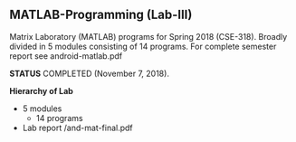 ## MATLAB-Programming (Lab-III)
Matrix Laboratory (MATLAB) programs for Spring 2018 (CSE-318). Broadly divided in 5 modules consisting of 14 programs. For complete semester report see android-matlab.pdf

**STATUS** COMPLETED (November 7, 2018).

**Hierarchy of Lab**
- 5 modules
  - 14 programs
- Lab report /and-mat-final.pdf

